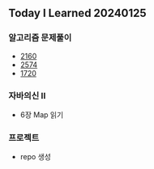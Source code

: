 Today I Learned 20240125
---

### 알고리즘 문제풀이

- [2160](https://github.com/melody-story/Algorithm/tree/main/2160-minimum-sum-of-four-digit-number-after-splitting-digits)
- [2574](https://github.com/melody-story/Algorithm/tree/main/2574-left-and-right-sum-differences)
- [1720](https://github.com/melody-story/Algorithm/tree/main/1720-decode-xored-array)

### 자바의신 II

- 6장 Map 읽기

### 프로젝트

- repo 생성
